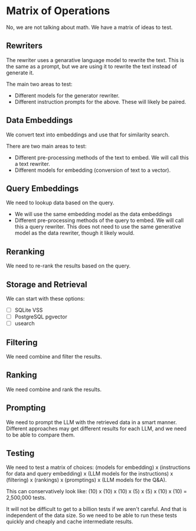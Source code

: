 # Matrix of Operations

No, we are not talking about math. We have a matrix of ideas to test.

## Rewriters

The rewriter uses a genarative language model to rewrite the text. This is the same as a prompt, but we are using it to rewrite the text instead of generate it.

The main two areas to test:

- Different models for the generator rewriter.
- Different instruction prompts for the above. These will likely be paired.

## Data Embeddings

We convert text into embeddings and use that for similarity search.

There are two main areas to test:

- Different pre-processing methods of the text to embed. We will call this a text rewriter.
- Different models for embedding (conversion of text to a vector).

## Query Embeddings

We need to lookup data based on the query.

- We will use the same embedding model as the data embeddings
- Different pre-processing methods of the query to embed. We will call this a query rewriter. This does not need to use the same generative model as the data rewriter, though it likely would.

## Reranking

We need to re-rank the results based on the query.

## Storage and Retrieval

We can start with these options:

- [ ] SQLite VSS
- [ ] PostgreSQL pgvector
- [ ] usearch

## Filtering

We need combine and filter the results.

## Ranking

We need combine and rank the results.

## Prompting

We need to prompt the LLM with the retrieved data in a smart manner. Different approaches may get different results for each LLM, and we need to be able to compare them.

## Testing

We need to test a matrix of choices:
(models for embedding) x (instructions for data and query embedding) x (LLM models for the instructions) x (filtering) x (rankings) x (promptings) x (LLM models for the Q&A).

This can conservatively look like:
(10) x (10) x (10) x (5) x (5) x (10) x (10) = 2,500,000 tests.

It will not be difficult to get to a billion tests if we aren't careful. And that is independent of the data size. So we need to be able to run these tests quickly and cheaply and cache intermediate results.
